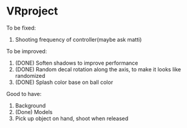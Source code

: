 # VRproject

To be fixed:
1. Shooting frequency of controller(maybe ask matti)

To be improved:
1. (DONE) Soften shadows to improve performance
2. (DONE) Random decal rotation along the axis, to make it looks like randomized
3. (DONE) Splash color base on ball color

Good to have:
1. Background
2. (Done) Models
3. Pick up object on hand, shoot when released

